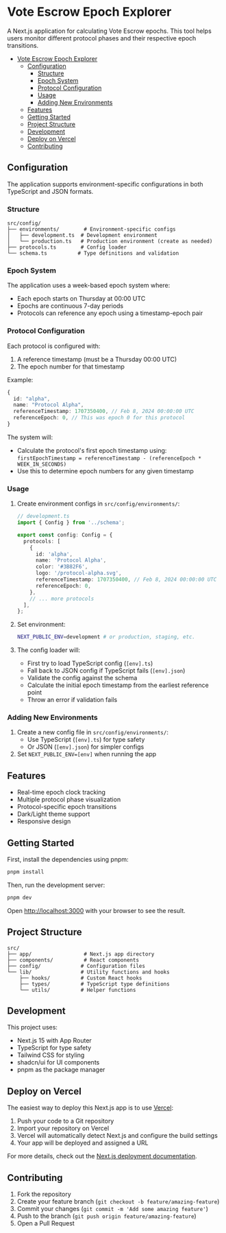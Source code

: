 # Vote Escrow Epoch Explorer

A Next.js application for calculating Vote Escrow epochs. This tool helps users monitor different protocol phases and their respective epoch transitions.

- [Vote Escrow Epoch Explorer](#vote-escrow-epoch-explorer)
  - [Configuration](#configuration)
    - [Structure](#structure)
    - [Epoch System](#epoch-system)
    - [Protocol Configuration](#protocol-configuration)
    - [Usage](#usage)
    - [Adding New Environments](#adding-new-environments)
  - [Features](#features)
  - [Getting Started](#getting-started)
  - [Project Structure](#project-structure)
  - [Development](#development)
  - [Deploy on Vercel](#deploy-on-vercel)
  - [Contributing](#contributing)

## Configuration

The application supports environment-specific configurations in both TypeScript and JSON formats.

### Structure

```
src/config/
├── environments/        # Environment-specific configs
│   ├── development.ts  # Development environment
│   └── production.ts   # Production environment (create as needed)
├── protocols.ts        # Config loader
└── schema.ts          # Type definitions and validation
```

### Epoch System

The application uses a week-based epoch system where:

- Each epoch starts on Thursday at 00:00 UTC
- Epochs are continuous 7-day periods
- Protocols can reference any epoch using a timestamp-epoch pair

### Protocol Configuration

Each protocol is configured with:

1. A reference timestamp (must be a Thursday 00:00 UTC)
2. The epoch number for that timestamp

Example:

```typescript
{
  id: "alpha",
  name: "Protocol Alpha",
  referenceTimestamp: 1707350400, // Feb 8, 2024 00:00:00 UTC
  referenceEpoch: 0, // This was epoch 0 for this protocol
}
```

The system will:

- Calculate the protocol's first epoch timestamp using:
  `firstEpochTimestamp = referenceTimestamp - (referenceEpoch * WEEK_IN_SECONDS)`
- Use this to determine epoch numbers for any given timestamp

### Usage

1. Create environment configs in `src/config/environments/`:

   ```typescript
   // development.ts
   import { Config } from '../schema';

   export const config: Config = {
     protocols: [
       {
         id: 'alpha',
         name: 'Protocol Alpha',
         color: '#3B82F6',
         logo: '/protocol-alpha.svg',
         referenceTimestamp: 1707350400, // Feb 8, 2024 00:00:00 UTC
         referenceEpoch: 0,
       },
       // ... more protocols
     ],
   };
   ```

2. Set environment:

   ```bash
   NEXT_PUBLIC_ENV=development # or production, staging, etc.
   ```

3. The config loader will:
   - First try to load TypeScript config (`[env].ts`)
   - Fall back to JSON config if TypeScript fails (`[env].json`)
   - Validate the config against the schema
   - Calculate the initial epoch timestamp from the earliest reference point
   - Throw an error if validation fails

### Adding New Environments

1. Create a new config file in `src/config/environments/`:
   - Use TypeScript (`[env].ts`) for type safety
   - Or JSON (`[env].json`) for simpler configs
2. Set `NEXT_PUBLIC_ENV=[env]` when running the app

## Features

- Real-time epoch clock tracking
- Multiple protocol phase visualization
- Protocol-specific epoch transitions
- Dark/Light theme support
- Responsive design

## Getting Started

First, install the dependencies using pnpm:

```bash
pnpm install
```

Then, run the development server:

```bash
pnpm dev
```

Open [http://localhost:3000](http://localhost:3000) with your browser to see the result.

## Project Structure

```
src/
├── app/                 # Next.js app directory
├── components/          # React components
├── config/             # Configuration files
└── lib/                # Utility functions and hooks
    ├── hooks/          # Custom React hooks
    ├── types/          # TypeScript type definitions
    └── utils/          # Helper functions
```

## Development

This project uses:

- Next.js 15 with App Router
- TypeScript for type safety
- Tailwind CSS for styling
- shadcn/ui for UI components
- pnpm as the package manager

## Deploy on Vercel

The easiest way to deploy this Next.js app is to use [Vercel](https://vercel.com/new?utm_medium=default-template&filter=next.js):

1. Push your code to a Git repository
2. Import your repository on Vercel
3. Vercel will automatically detect Next.js and configure the build settings
4. Your app will be deployed and assigned a URL

For more details, check out the [Next.js deployment documentation](https://nextjs.org/docs/app/building-your-application/deploying).

## Contributing

1. Fork the repository
2. Create your feature branch (`git checkout -b feature/amazing-feature`)
3. Commit your changes (`git commit -m 'Add some amazing feature'`)
4. Push to the branch (`git push origin feature/amazing-feature`)
5. Open a Pull Request
